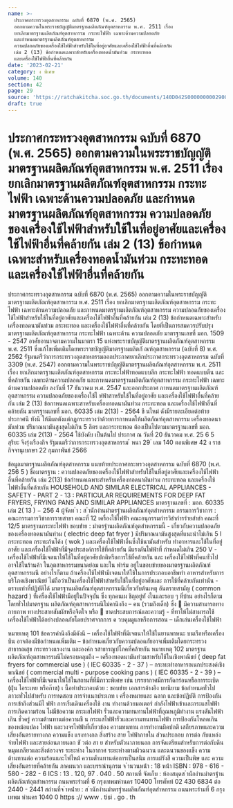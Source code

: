 ```yaml
---
name: >-
  ประกาศกระทรวงอุตสาหกรรม ฉบับที่ 6870 (พ.ศ. 2565)
  ออกตามความในพระราชบัญญัติมาตรฐานผลิตภัณฑ์อุตสาหกรรม พ.ศ. 2511 เรื่อง
  ยกเลิกมาตรฐานผลิตภัณฑ์อุตสาหกรรม กระทะไฟฟ้า เฉพาะด้านความปลอดภัย
  และกำหนดมาตรฐานผลิตภัณฑ์อุตสาหกรรม
  ความปลอดภัยของเครื่องใช้ไฟฟ้าสำหรับใช้ในที่อยู่อาศัยและเครื่องใช้ไฟฟ้าอื่นที่คล้ายกัน
  เล่ม 2 (13) ข้อกำหนดเฉพาะสำหรับเครื่องทอดน้ำมันท่วม กระทะทอด
  และเครื่องใช้ไฟฟ้าอื่นที่คล้ายกัน
date: '2023-02-21'
category: ง พิเศษ
volume: 140
section: 42
page: 29
source: 'https://ratchakitcha.soc.go.th/documents/140D042S0000000002900.pdf'
draft: true
---
```


# ประกาศกระทรวงอุตสาหกรรม ฉบับที่ 6870 (พ.ศ. 2565) ออกตามความในพระราชบัญญัติมาตรฐานผลิตภัณฑ์อุตสาหกรรม พ.ศ. 2511 เรื่อง ยกเลิกมาตรฐานผลิตภัณฑ์อุตสาหกรรม กระทะไฟฟ้า เฉพาะด้านความปลอดภัย และกำหนดมาตรฐานผลิตภัณฑ์อุตสาหกรรม ความปลอดภัยของเครื่องใช้ไฟฟ้าสำหรับใช้ในที่อยู่อาศัยและเครื่องใช้ไฟฟ้าอื่นที่คล้ายกัน เล่ม 2 (13) ข้อกำหนดเฉพาะสำหรับเครื่องทอดน้ำมันท่วม กระทะทอด และเครื่องใช้ไฟฟ้าอื่นที่คล้ายกัน

ประกาศกระทรวงอุตสาหกรรม ฉบับที่ 6870 (พ.ศ. 2565) ออกตามความในพระราชบัญญัติมาตรฐานผลิตภัณฑ์อุตสาหกรรม พ.ศ. 2511 เรื่อง ยกเลิกมาตรฐานผลิตภัณฑ์อุตสาหกรรม กระทะไฟฟ้า เฉพาะด้านความปลอดภัย และกาหนดมาตรฐานผลิตภัณฑ์อุตสาหกรรม ความปลอดภัยของเครื่องใช้ไฟฟ้าสำหรับใช้ในที่อยู่อาศัยและเครื่องใช้ไฟฟ้าอื่นที่คล้ายกัน เล่ม 2 (13) ข้อกำหนดเฉพาะสำหรับเครื่องทอดนามันท่วม กระทะทอด และเครื่องใช้ไฟฟ้าอื่นที่คล้ายกัน โดยที่เป็นการสมควรปรับปรุงมาตรฐานผลิตภัณฑ์อุตสาหกรรม กระทะไฟฟ้า เฉพาะด้าน ความปลอดภัย มาตรฐานเลขที่ มอก. 1509 - 2547 อาศัยอานาจตามความในมาตรา 15 แห่งพระราชบัญญัติมาตรฐานผลิตภัณฑ์อุตสาหกรรม พ.ศ. 2511 ซึ่งแก้ไขเพิ่มเติมโดยพระราชบัญญัติมาตรฐานผลิตภั ณฑ์อุตสาหกรรม (ฉบับที่ 8) พ.ศ. 2562 รัฐมนตรีว่าการกระทรวงอุตสาหกรรมออกประกาศยกเลิกประกาศกระทรวงอุตสาหกรรม ฉบับที่ 3309 (พ.ศ. 2547) ออกตามความในพระราชบัญญัติมาตรฐานผลิตภัณฑ์อุตสาหกรรม พ.ศ. 2511 เรื่อง ยกเลิกมาตรฐานผลิตภัณฑ์อุตสาหกรรม กระทะไฟฟ้าทอดแบบลึก กระทะไฟฟ้า ทอดแบบตืน และที่คล้ายกัน เฉพาะด้านความปลอดภัย และกาหนดมาตรฐานผลิตภัณฑ์อุตสาหกรรม กระทะไฟฟ้า เฉพาะด้านความปลอดภัย ลงวันที่ 17 ธันวาคม พ.ศ. 2547 และออกประกาศ กาหนดมาตรฐานผลิตภัณฑ์อุตสาหกรรม ความปลอดภัยของเครื่องใช้ไ ฟฟ้าสาหรับใช้ในที่อยู่อาศัย และเครื่องใช้ไฟฟ้าอื่นที่คล้ายกัน เล่ม 2 (13) ข้อกาหนดเฉพาะสาหรับเครื่องทอดนามันท่วม กระทะทอด และเครื่องใช้ไฟฟ้าอื่นที่คล้ายกัน มาตรฐานเลขที่ มอก. 60335 เล่ม 2(13) - 2564 ขึ นใหม่ ดังมีรายละเอียดต่อท้ายประกาศนี ทังนี ให้มีผลตังแต่กฎกระทรวงว่าด้วยการกาหนดให้ผลิตภัณฑ์อุตสาหกรรม เครื่องทอดนามันท่วม ปริมาณนามันสูงสุดไม่เกิน 5 ลิตร และกระทะทอด ต้องเป็นไปตามมาตรฐานเลขที่ มอก. 60335 เล่ม 2(13) - 2564 ใช้บังคับ เป็นต้นไป ประกาศ ณ วันที่ 20 ธันวาคม พ.ศ. 25 6 5 สุริยะ จึงรุ่งเรืองกิจ รัฐมนตรีว่าการกระทรวงอุตสาหกรรม ้ หนา 29 ่ เลม 140 ตอนพิเศษ 42 ง ราชกิจจานุเบกษา 22 กุมภาพันธ์ 2566

ข้อมูลมาตรฐานผลิตภัณฑ์อุตสาหกรรม แนบท้ายประกาศกระทรวงอุตสาหกรรม ฉบับที่ 6870 (พ.ศ. 256 5 ) ชื่อมาตรฐาน : ความปลอดภัยของเครื่องใช้ไฟฟ้าสำหรับใช้ในที่อยู่อาศัยและเครื่องใช้ไฟฟ้า อื่นที่คล้ายกัน เล่ม 2(13) ข้อกำหนดเฉพาะสำหรับเครื่องทอดนามันท่วม กระทะทอด และเครื่องใช้ไฟฟ้าอื่นที่คล้ายกัน HOUSEHOLD AND SIMILAR ELECTRICAL APPLIANCES - SAFETY - PART 2 - 13 : PARTICULAR REQUIREMENTS FOR DEEP FAT FRYERS, FRYING PANS AND SIMILAR APPLIANCES มาตรฐานเลขที่ : มอก. 60335 เล่ม 2( 13 ) − 256 4 ผู้จัดท ํา : ส ํานักงํานมําตรฐํานผลิตภัณฑ์อุตสําหกรรม กรรมการวิชาการ : คณะกรรมการวิชาการรายสาขา คณะที่ 12 เครื่องใช้ไฟฟ้ํา คณะอนุกรรมกํารวิชํากํารรํายสําขํา คณะที่ 12/5 มาตรฐานกระทะไฟฟ้า ขอบข่ําย : มําตรฐํานผลิตภัณฑ์อุตสําหกรรมนี้ - เกี่ยวกับความปลอดภัยของเครื่องทอดนามันท่วม ( electric deep fat fryer ) มีปริมาณนามันสูงสุดที่แนะนำไม่เกิน 5 l กระทะทอด กระทะก้นโค้ง ( wok ) และเครื่องใช้ไฟฟ้าอื่นซึ่งใช้นามันสำหรับ ทำอาหารและใช้ในที่อยู่ อาศัย และเครื่องใช้ไฟฟ้าที่มีจุดประสงค์การใช้ที่คล้ายกัน มีแรงดันไฟฟ้าที่ กำหนดไม่เกิน 250 V - เครื่องใช้ไฟฟ้าที่มีเจตนาให้ใช้ในที่อยู่อาศัยปกติหรือการใช้ที่คล้ายกัน และ เครื่องใช้ไฟฟ้าที่คนทั่วไปอาจใช้ในร้านค้า ในอุตสาหกรรมขนาดย่อม และใน ฟาร์ม อยู่ในขอบข่ายของมาตรฐานผลิตภัณฑ์อุตสาหกรรมนี อย่างไรก็ตาม ถ้าเครื่องใช้ไฟฟ้ามีเจตนาให้ใช้ในการประกอบอาชีพทำ อาหารสำหรับการ บริโภคเชิงพาณิชย์ ไม่ถือว่าเป็นเครื่องใช้ไฟฟ้าสำหรับใช้ในที่อยู่อาศัยและ การใช้ที่คล้ายกันเท่านัน - ตราบเท่าที่ปฏิบัติได้ มาตรฐานผลิตภัณฑ์อุตสาหกรรมนีเกี่ยวกับต้นเหตุ อันตรายสามัญ ( common hazard ) ที่เครื่องใช้ไฟฟ้ามีอยู่ในปัจจุบัน ซึ่ง ทุกคนเผ ชิญอยู่ทั งในและรอบ ๆ ที่บ้าน อย่างไรก็ตาม โดยทั่วไปมาตรฐาน ผลิตภัณฑ์อุตสาหกรรมนีไม่คานึงถึง – คน (รวมถึงเด็ก) ซึ่ง  มีความสามารถทางกายภาพ ทางประสาทสัมผัสหรือจิตใจ หรือ  ขาดประสบการณ์และความรู้ - ที่ทาให้ไม่สามารถใช้เครื่องใช้ไฟฟ้าได้อย่างปลอดภัยโดยปราศจากการ ค วบคุมดูแลหรือการสอน – เด็กเล่นเครื่องใช้ไฟฟ้า

หมายเหตุ 101 ข้อควรคำนึงถึงมีดังนี – เครื่องใช้ไฟฟ้าที่มีเจตนาให้ใช้ในยานพาหนะ บนเรือหรือเครื่องบิน อาจต้องมีข้อกำหนดเพิ่มเติม – ข้อกำหนดเกี่ยวกับความปลอดภัยอาจเพิ่มเติมโดยกระทรวง สาธารณสุข กระทรวงแรงงาน และองค์ก รสาธารณูปโภคที่คล้ายกัน หมายเหตุ 102 มาตรฐานผลิตภัณฑ์อุตสาหกรรมนีไม่ครอบคลุมถึง – เครื่องทอดนามันท่วมสาหรับใช้ในเชิงพาณิชย์ ( deep fat fryers for commercial use ) ( IEC 60335 - 2 - 37 ) – กระทะทำอาหารอเนกประสงค์เชิงพาณิชย์ ( commercial multi - purpose cooking pans ) ( IEC 60335 - 2 - 39 ) – เครื่องใช้ไฟฟ้าที่มีเจตนาให้ใช้ในสถานที่ที่มีภาวะพิเศษ เช่น บรรยากาศมีการกัดกร่อนหรือการระเบิด (ฝุ่น ไอระเหย หรือก๊าซ) เ นื้อหําประกอบด้วย : ขอบข่าย เอกสารอ้างอิง บทนิยาม ข้อกำหนดทั่วไป ภาวะทั่วไปสำหรับ การทดสอบ การจำแนกประเภท เ ครื่องหมายและ ฉลาก และข้อปฏิบัติ การป้องกันการเข้าถึงส่วนมีไ ฟฟ้า การเริ่มเดินเครื่องใช้ งาน ทำงานด้วยมอเตอร์ กำลังไฟฟ้าเข้าและกระแสไฟฟ้า การเกิดความร้อน ไม่มีข้อความ กระแสไฟฟ้า รั่วและความทนทานไฟฟ้าที่อุณหภูมิทำงาน แรงดันไฟฟ้าเกิน ชั่วครู่ ความต้านทานต่อความชื น กระแสไฟฟ้ารั่วและความทนทานไฟฟ้า การป้องกันโหลดเกินของหม้อแปลง ไฟฟ้า และวงจรไฟฟ้าที่เกี่ยวข้อง ความทนทาน การทำงานผิดปกติ เสถียรภาพและความเสี่ยงอันตรายทางกล ความแข็ง แรงทางกล สิ่งสร้าง สาย ไฟฟ้าภายใน ส่วนประกอบ การต่อ กับแหล่งจ่ายไฟฟ้า และสายอ่อนภายนอก ขั วต่อ สา ย สำหรับตัวนาภายนอก การจัดเตรียมสำหรับการต่อกับดิน หมุดเกลียวและสิ่งต่อวงจร ระยะห่าง ในอากาศ ระยะห่างตามผิวฉนวน และฉนวนของแข็ง ความต้านทานต่อ ความร้อนและไฟไหม้ ความต้ำนทานต่อการเป็นสนิม การแผ่รังสี ความเป็นพิษ และ ความเสี่ยงอันตรายที่คล้ายกัน ภาคผนวก และบรรณำนุกรม จ ํานวนหน้ํา : 18 หน้ํา ISBN : 978 - 616 - 580 - 282 - 6 ICS : 13 . 120, 97 . 040 . 50 สถานที่ จัดเก็บ : ห้องสมุดส ํานักงํานมําตรฐํานผลิตภัณฑ์อุตสําหกรรม ถนนพระรํามที่ 6 กรุงเทพมหํานคร 10400 โทรศัพท์ 02 430 6834 ต่อ 2440 - 2441 สถํานที่จ ําหน่ําย : ส ํานักงํานมําตรฐํานผลิตภัณฑ์อุตสําหกรรม ถนนพระรํามที่ 6 กรุงเทพม หํานคร 1040 0 https :// www . tisi . go . th
